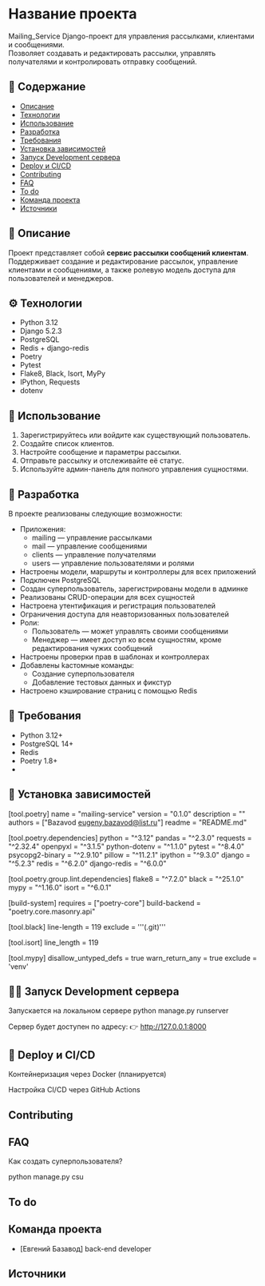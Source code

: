 # Название проекта
Mailing_Service
Django-проект для управления рассылками, клиентами и сообщениями.  
Позволяет создавать и редактировать рассылки, управлять получателями и контролировать отправку сообщений.

## 📑 Содержание

- [Описание](#описание)
- [Технологии](#технологии)
- [Использование](#использование)
- [Разработка](#разработка)
- [Требования](#требования)
- [Установка зависимостей](#установка-зависимостей)
- [Запуск Development сервера](#запуск-development-сервера)
- [Deploy и CI/CD](#deploy-и-cicd)
- [Contributing](#contributing)
- [FAQ](#faq)
- [To do](#to-do)
- [Команда проекта](#команда-проекта)
- [Источники](#источники)

## 🧩 Описание

Проект представляет собой **сервис рассылки сообщений клиентам**.  
Поддерживает создание и редактирование рассылок, управление клиентами и сообщениями, а также ролевую модель доступа для пользователей и менеджеров.


## ⚙️ Технологии

- Python 3.12  
- Django 5.2.3  
- PostgreSQL  
- Redis + django-redis  
- Poetry  
- Pytest  
- Flake8, Black, Isort, MyPy   
- IPython, Requests  
- dotenv

## 🚀 Использование

1. Зарегистрируйтесь или войдите как существующий пользователь.  
2. Создайте список клиентов.  
3. Настройте сообщение и параметры рассылки.  
4. Отправьте рассылку и отслеживайте её статус.  
5. Используйте админ-панель для полного управления сущностями.


## 🧠 Разработка

В проекте реализованы следующие возможности:

- Приложения:
  - mailing — управление рассылками  
  - mail — управление сообщениями  
  - clients — управление получателями  
  - users — управление пользователями и ролями
- Настроены модели, маршруты и контроллеры для всех приложений  
- Подключен PostgreSQL 
- Создан суперпользователь, зарегистрированы модели в админке  
- Реализованы CRUD-операции для всех сущностей  
- Настроена утентификация и регистрация пользователей
- Ограничения доступа для неавторизованных пользователей  
- Роли:
  - Пользователь — может управлять своими сообщениями  
  - Менеджер — имеет доступ ко всем сущностям, кроме редактирования чужих сообщений  
- Настроены проверки прав в шаблонах и контроллерах  
- Добавлены kастомные команды:
  - Создание суперпользователя  
  - Добавление тестовых данных и фикстур  
- Настроено кэширование страниц с помощью Redis
 

## 🧾 Требования

- Python 3.12+
- PostgreSQL 14+
- Redis
- Poetry 1.8+
- 
## 🧰 Установка зависимостей

[tool.poetry]
name = "mailing-service"
version = "0.1.0"
description = ""
authors = ["Bazavod <eugeny.bazavod@list.ru>"]
readme = "README.md"

[tool.poetry.dependencies]
python = "^3.12"
pandas = "^2.3.0"
requests = "^2.32.4"
openpyxl = "^3.1.5"
python-dotenv = "^1.1.0"
pytest = "^8.4.0"
psycopg2-binary = "^2.9.10"
pillow = "^11.2.1"
ipython = "^9.3.0"
django = "^5.2.3"
redis = "^6.2.0"
django-redis = "^6.0.0"


[tool.poetry.group.lint.dependencies]
flake8 = "^7.2.0"
black = "^25.1.0"
mypy = "^1.16.0"
isort = "^6.0.1"

[build-system]
requires = ["poetry-core"]
build-backend = "poetry.core.masonry.api"

[tool.black]
line-length = 119
exclude = '''(\.git)'''

[tool.isort]
line_length = 119

[tool.mypy]
disallow_untyped_defs = true
warn_return_any = true
exclude = 'venv'

## 🧑‍💻 Запуск Development сервера

Запускается на локальном сервере 
python manage.py runserver

Сервер будет доступен по адресу:
👉 http://127.0.0.1:8000


## 🚢 Deploy и CI/CD

Контейнеризация через Docker (планируется)

Настройка CI/CD через GitHub Actions

## Contributing

## FAQ 
Как создать суперпользователя?

python manage.py csu

## To do

## Команда проекта

- [Евгений Базавод]  back-end developer

## Источники
